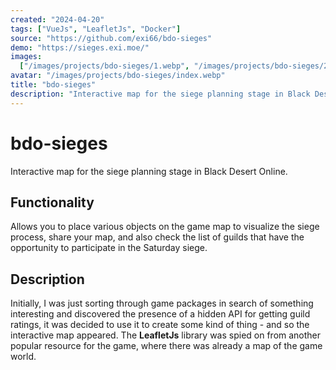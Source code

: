 ```yaml
---
created: "2024-04-20"
tags: ["VueJs", "LeafletJs", "Docker"]
source: "https://github.com/exi66/bdo-sieges"
demo: "https://sieges.exi.moe/"
images:
  ["/images/projects/bdo-sieges/1.webp", "/images/projects/bdo-sieges/2.webp"]
avatar: "/images/projects/bdo-sieges/index.webp"
title: "bdo-sieges"
description: "Interactive map for the siege planning stage in Black Desert Online"
---
```


# bdo-sieges

Interactive map for the siege planning stage in Black Desert Online.

## Functionality

Allows you to place various objects on the game map to visualize the siege process, share your map, and also
check the list of guilds that have the opportunity to participate in the Saturday siege.

## Description

Initially, I was just sorting through game packages in search of something interesting and discovered the presence of a
hidden API for getting guild ratings, it was decided to use it to create some kind of thing - and so the interactive
map appeared. The **LeafletJs** library was spied on from another popular resource for the game, where there was already
a map of the game world.
